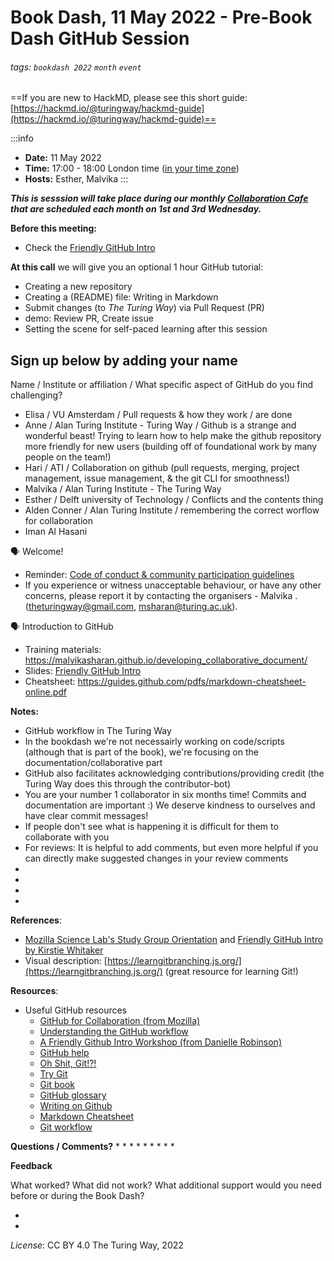 # Book Dash, 11 May 2022 - Pre-Book Dash GitHub Session

###### tags: `bookdash 2022` `month` `event`

==If you are new to HackMD, please see this short guide: [https://hackmd.io/@turingway/hackmd-guide](https://hackmd.io/@turingway/hackmd-guide)==

:::info
- **Date:** 11 May 2022
- **Time:** 17:00 - 18:00 London time ([in your time zone](https://arewemeetingyet.com/London/2022-05-11/17:00))
- **Hosts:** Esther, Malvika
:::

***This is sesssion will take place during our monthly [Collaboration Cafe](https://hackmd.io/@turingway/collaboration-cafe) that are scheduled each month on 1st and 3rd Wednesday.***

**Before this meeting:**

- Check the [Friendly GitHub Intro](https://kirstiejane.github.io/friendly-github-intro/)

**At this call**
we will give you an optional 1 hour GitHub tutorial:

- Creating a new repository
- Creating a (README) file: Writing in Markdown
- Submit changes (to _The Turing Way_) via Pull Request (PR)
- demo: Review PR, Create issue
- Setting the scene for self-paced learning after this session

## Sign up below by adding your name

Name / Institute or affiliation / What specific aspect of GitHub do you find challenging?
* Elisa / VU Amsterdam / Pull requests & how they work / are done
* Anne / Alan Turing Institute - Turing Way / Github is a strange and wonderful beast! Trying to learn how to help make the github repository more friendly for new users (building off of foundational work by many people on the team!)
* Hari / ATI / Collaboration on github (pull requests, merging, project management, issue management, & the git CLI for smoothness!)
* Malvika / Alan Turing Institute - The Turing Way
* Esther / Delft university of Technology / Conflicts and the contents thing
* Alden Conner / Alan Turing Institute / remembering the correct worflow for collaboration
* Iman Al Hasani

🗣️ Welcome!

- Reminder: [Code of conduct & community participation guidelines](https://the-turing-way.netlify.app/community-handbook/coc.html)
- If you experience or witness unacceptable behaviour, or have any other concerns, please report it by contacting the organisers - Malvika . ([theturingway@gmail.com](mailto:theturingway@gmail.com), msharan@turing.ac.uk).

🗣️ Introduction to GitHub

- Training materials: https://malvikasharan.github.io/developing_collaborative_document/
- Slides: [Friendly GitHub Intro](https://docs.google.com/presentation/d/1_bmRZcLwQrUkVTAMvq7W_x4ML_aphSwVEnkLrDy-Fd4/edit?usp=sharing)
- Cheatsheet: https://guides.github.com/pdfs/markdown-cheatsheet-online.pdf


**Notes:**

* GitHub workflow in The Turing Way
* In the bookdash we're not necessairly working on code/scripts (although that is part of the book), we're focusing on the documentation/collaborative part
* GitHub also facilitates acknowledging contributions/providing credit (the Turing Way does this through the contributor-bot)
* You are your number 1 collaborator in six months time! Commits and documentation are important :) We deserve kindness to ourselves and have clear commit messages!
* If people don't see what is happening it is difficult for them to collaborate with you
* For reviews: It is helpful to add comments, but even more helpful if you can directly make suggested changes in your review comments
* 
* 
* 
* 

**References**: 
- [Mozilla Science Lab's Study Group Orientation](https://mozillascience.github.io/study-group-orientation/) and [Friendly GitHub Intro by Kirstie Whitaker](https://github.com/KirstieJane/friendly-github-intro)
- Visual description: [https://learngitbranching.js.org/](https://learngitbranching.js.org/) (great resource for learning Git!)

**Resources**:

- Useful GitHub resources
  - [GitHub for Collaboration (from Mozilla)](https://mozilla.github.io/open-leadership-training-series/articles/github-for-collaboration/)
  - [Understanding the GitHub workflow](https://guides.github.com/introduction/flow/)
  - [A Friendly Github Intro Workshop (from Danielle Robinson)](https://daniellecrobinson.github.io/friendly-github-intro/)
  - [GitHub help](https://help.github.com/)
  - [Oh Shit, Git!?!](http://ohshitgit.com/)
  - [Try Git](https://try.github.io/)
  - [Git book](https://git-scm.com/book/en/v2)
  - [GitHub glossary](https://github.com/joeyklee/friendly-github-intro/blob/master/glossary.md)
  - [Writing on Github](https://help.github.com/categories/writing-on-github/)
  - [Markdown Cheatsheet](https://github.com/adam-p/markdown-here/wiki/Markdown-Cheatsheet)
  - [Git workflow](https://www.atlassian.com/git/tutorials/comparing-workflows)
 
**Questions / Comments?**
* 
* 
* 
* 
* 
* 
* 
* 
* 

**Feedback**

What worked? What did not work? What additional support would you need before or during the Book Dash?

-
-

*License*: CC BY 4.0 The Turing Way, 2022
